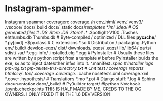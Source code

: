 # Instagram-spammer-
Instagram spammer coveragerc coverage.sh cov_html/  venv/ venv3/ .vscode/ docs/_build docs/_static docs/_templates  *.iml .idea/  # OS generated files # .DS_Store .DS_Store? ._* .Spotlight-V100 .Trashes ehthumbs.db Thumbs.db  # Byte-compiled / optimized / DLL files __pycache__/ *.py[cod] *$py.class  # C extensions *.so  # Distribution / packaging .Python env/ build/ develop-eggs/ dist/ downloads/ eggs/ .eggs/ lib/ lib64/ parts/ sdist/ var/ *.egg-info/ .installed.cfg *.egg  # PyInstaller #  Usually these files are written by a python script from a template #  before PyInstaller builds the exe, so as to inject date/other infos into it. *.manifest *.spec  # Installer logs pip-log.txt pip-delete-this-directory.txt  # Unit test / coverage reports htmlcov/ .tox/ .coverage .coverage.* .cache nosetests.xml coverage.xml *,cover .hypothesis/  # Translations *.mo *.pot  # Django stuff: *.log  # Sphinx documentation docs/_build/  # PyBuilder target/  #Ipython Notebook .ipynb_checkpoints
THIS IS HALF MADE BY ME, CREDS TO THE OG OWNERS. I ONLY FIXED IT IN THE 1.6 DEV VERSION
